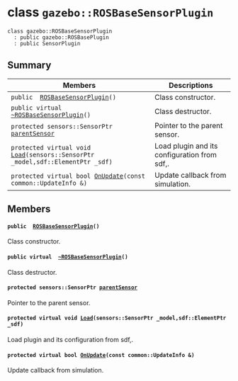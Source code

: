 # class `gazebo::ROSBaseSensorPlugin` 

```
class gazebo::ROSBaseSensorPlugin
  : public gazebo::ROSBasePlugin
  : public SensorPlugin
```  

## Summary

 Members                        | Descriptions                                
--------------------------------|---------------------------------------------
`public  `[`ROSBaseSensorPlugin`](#classgazebo_1_1_r_o_s_base_sensor_plugin_1a5f5f2144542f249de769ec638cfdfee5)`()` | Class constructor.
`public virtual  `[`~ROSBaseSensorPlugin`](#classgazebo_1_1_r_o_s_base_sensor_plugin_1a3c7adf8a507fbae48749f761f5d43b53)`()` | Class destructor.
`protected sensors::SensorPtr `[`parentSensor`](#classgazebo_1_1_r_o_s_base_sensor_plugin_1a34cac9a5589143a2f8ab2623d47c8ac4) | Pointer to the parent sensor.
`protected virtual void `[`Load`](#classgazebo_1_1_r_o_s_base_sensor_plugin_1a2ad16341faa4fadef2e3347ce2c8907a)`(sensors::SensorPtr _model,sdf::ElementPtr _sdf)` | Load plugin and its configuration from sdf,.
`protected virtual bool `[`OnUpdate`](#classgazebo_1_1_r_o_s_base_sensor_plugin_1a299ecabab8d2cbb768618dd509279e11)`(const common::UpdateInfo &)` | Update callback from simulation.

## Members

#### `public  `[`ROSBaseSensorPlugin`](#classgazebo_1_1_r_o_s_base_sensor_plugin_1a5f5f2144542f249de769ec638cfdfee5)`()` 

Class constructor.

#### `public virtual  `[`~ROSBaseSensorPlugin`](#classgazebo_1_1_r_o_s_base_sensor_plugin_1a3c7adf8a507fbae48749f761f5d43b53)`()` 

Class destructor.

#### `protected sensors::SensorPtr `[`parentSensor`](#classgazebo_1_1_r_o_s_base_sensor_plugin_1a34cac9a5589143a2f8ab2623d47c8ac4) 

Pointer to the parent sensor.

#### `protected virtual void `[`Load`](#classgazebo_1_1_r_o_s_base_sensor_plugin_1a2ad16341faa4fadef2e3347ce2c8907a)`(sensors::SensorPtr _model,sdf::ElementPtr _sdf)` 

Load plugin and its configuration from sdf,.

#### `protected virtual bool `[`OnUpdate`](#classgazebo_1_1_r_o_s_base_sensor_plugin_1a299ecabab8d2cbb768618dd509279e11)`(const common::UpdateInfo &)` 

Update callback from simulation.


